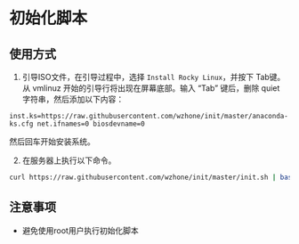 # 初始化脚本

## 使用方式

1. 引导ISO文件，在引导过程中，选择 `Install Rocky Linux`，并按下 Tab键。
从 vmlinuz 开始的引导行将出现在屏幕底部。输入 “Tab” 键后，删除 quiet
字符串，然后添加以下内容：
```
inst.ks=https://raw.githubusercontent.com/wzhone/init/master/anaconda-ks.cfg net.ifnames=0 biosdevname=0
```
然后回车开始安装系统。

2. 在服务器上执行以下命令。
```bash
curl https://raw.githubusercontent.com/wzhone/init/master/init.sh | bash 
```

## 注意事项

* 避免使用root用户执行初始化脚本